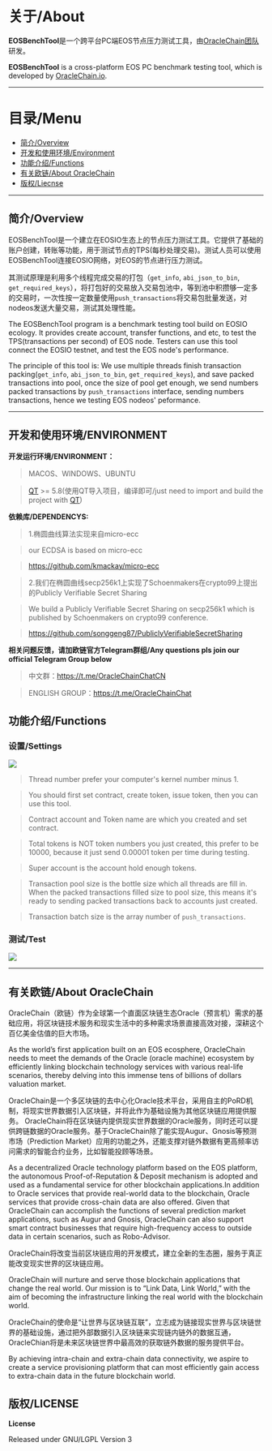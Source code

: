 # 关于/About

**EOSBenchTool**是一个跨平台PC端EOS节点压力测试工具，由[OracleChain团队](https://oraclechain.io)研发。

**EOSBenchTool** is a cross-platform EOS PC benchmark testing tool, which is developed by [OracleChain.io](https://oraclechain.io).

------------------------------

# 目录/Menu
* [简介/Overview](#1)
* [开发和使用环境/Environment](#2)
* [功能介绍/Functions](#3)
* [有关欧链/About OracleChain](#4)
* [版权/Liecnse](#4)

------------------------------

<h2 id="1">简介/Overview</h2>

EOSBenchTool是一个建立在EOSIO生态上的节点压力测试工具。它提供了基础的账户创建，转账等功能，用于测试节点的TPS(每秒处理交易)。测试人员可以使用EOSBenchTool连接EOSIO网络，对EOS的节点进行压力测试。

其测试原理是利用多个线程完成交易的打包（`get_info`, `abi_json_to_bin`, `get_required_keys`），将打包好的交易放入交易包池中，等到池中积攒够一定多的交易时，一次性按一定数量使用`push_transactions`将交易包批量发送，对nodeos发送大量交易，测试其处理性能。

The EOSBenchTool program is a benchmark testing tool build on EOSIO ecology. It provides create account, transfer functions, and etc, to test the TPS(transactions per second) of EOS node. Testers can use this tool connect the EOSIO testnet, and test the EOS node's performance.

The principle of this tool is: We use multiple threads finish transaction packing(`get_info`, `abi_json_to_bin`, `get_required_keys`), and save packed transactions into pool, once the size of pool get enough, we send numbers packed transactions by `push_transactions` interface, sending numbers transactions, hence we testing EOS nodeos' peformance.


------------------------------
<h2 id="2">开发和使用环境/ENVIRONMENT</h2>

**开发运行环境/ENVIRONMENT：**

> MACOS、WINDOWS、UBUNTU

> [QT](https://www.qt.io/download) >= 5.8(使用QT导入项目，编译即可/just need to import and build the project with [QT](https://www.qt.io/download))

**依赖库/DEPENDENCYS:**

> 1.椭圆曲线算法实现来自micro-ecc

> our ECDSA is based on micro-ecc

> https://github.com/kmackay/micro-ecc

> 2.我们在椭圆曲线secp256k1上实现了Schoenmakers在crypto99上提出的Publicly Verifiable Secret Sharing

> We build a Publicly Verifiable Secret Sharing on secp256k1 which is published by Schoenmakers on crypto99 conference.

> https://github.com/songgeng87/PubliclyVerifiableSecretSharing


**相关问题反馈，请加欧链官方Telegram群组/Any questions pls join our official Telegram Group below**

> 中文群：https://t.me/OracleChainChatCN

> ENGLISH GROUP：https://t.me/OracleChainChat


<h2 id="3">功能介绍/Functions</h2>

### 设置/Settings
![](https://github.com/OracleChain/EOSBenchTool/blob/master/screenshots/setting.PNG)
>Thread number prefer your computer's kernel number minus 1.

>You should first set contract, create token, issue token, then you can use this tool.

>Contract account and Token name are which you created and set contract.

>Total tokens is NOT token numbers you just created, this prefer to be 10000, because it just send 0.00001 token per time during testing.

>Super account is the account hold enough tokens.

>Transaction pool size is the bottle size which all threads are fill in. When the packed transactions filled size to pool size, this means it's ready to sending packed transactions back to accounts just created.

>Transaction batch size is the array number of `push_transactions`.

### 测试/Test
![](https://github.com/OracleChain/EOSBenchTool/blob/master/screenshots/testing.png)

------------------------------
<h2 id="4">有关欧链/About OracleChain</h2>

OracleChain（欧链）作为全球第一个直面区块链生态Oracle（预言机）需求的基础应用，将区块链技术服务和现实生活中的多种需求场景直接高效对接，深耕这个百亿美金估值的巨大市场。

As the world’s first application built on an EOS ecosphere, OracleChain needs to meet the demands of the Oracle (oracle machine) ecosystem by efficiently linking blockchain technology services with various real-life scenarios, thereby delving into this immense tens of billions of dollars valuation market.

OracleChain是一个多区块链的去中心化Oracle技术平台，采用自主的PoRD机制，将现实世界数据引入区块链，并将此作为基础设施为其他区块链应用提供服务。
OracleChain将在区块链内提供现实世界数据的Oracle服务，同时还可以提供跨链数据的Oracle服务。基于OracleChain除了能实现Augur、Gnosis等预测市场（Prediction Market）应用的功能之外，还能支撑对链外数据有更高频率访问需求的智能合约业务，比如智能投顾等场景。

As a decentralized Oracle technology platform based on the EOS platform, the autonomous Proof-of-Reputation & Deposit mechanism is adopted and used as a fundamental service for other blockchain applications.In addition to Oracle services that provide real-world data to the blockchain, Oracle services that provide cross-chain data are also offered. Given that OracleChain can accomplish the functions of several prediction market applications, such as Augur and Gnosis, OracleChain can also support smart contract businesses that require high-frequency access to outside data in certain scenarios, such as Robo-Advisor.

OracleChain将改变当前区块链应用的开发模式，建立全新的生态圈，服务于真正能改变现实世界的区块链应用。

OracleChain will nurture and serve those blockchain applications that change the real world. Our mission is to “Link Data, Link World,” with the aim of becoming the infrastructure linking the real world with the blockchain world.

OracleChain的使命是“让世界与区块链互联”，立志成为链接现实世界与区块链世界的基础设施，通过把外部数据引入区块链来实现链内链外的数据互通，OracleChian将是未来区块链世界中最高效的获取链外数据的服务提供平台。

By achieving intra-chain and extra-chain data connectivity, we aspire to create a service provisioning platform that can most efficiently gain access to extra-chain data in the future blockchain world.

<h2 id="5">版权/LICENSE</h2>

**License**

Released under GNU/LGPL Version 3
